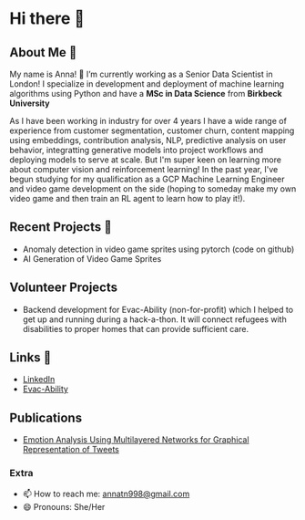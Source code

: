 # Hi there 🙌

## About Me 🧋

My name is Anna! 🔭 I’m currently working as a Senior Data Scientist in London! I specialize in development and deployment of machine learning algorithms using Python and have a **MSc in Data Science** from **Birkbeck University**  

As I have been working in industry for over 4 years I have a wide range of experience from customer segmentation, customer churn, content mapping using embeddings, contribution analysis, NLP, predictive analysis on user behavior, integratting generative models into project workflows and deploying models to serve at scale. But I'm super keen on learning more about computer vision and reinforcement learning! In the past year, I've begun studying for my qualification as a GCP Machine Learning Engineer and video game development on the side (hoping to someday make my own video game and then train an RL agent to learn how to play it!). 


## Recent Projects 🍎
- Anomaly detection in video game sprites using pytorch (code on github)
- AI Generation of Video Game Sprites 
## Volunteer Projects
- Backend development for Evac-Ability (non-for-profit) which I helped to get up and running during a hack-a-thon. It will connect refugees with disabilities to proper homes that can provide sufficient care.


## Links 🔗
- [LinkedIn](https://www.linkedin.com/in/anna-nguyen-0b4712160/)
- [Evac-Ability](https://evac-ability.com)

## Publications
- [Emotion Analysis Using Multilayered Networks for Graphical Representation of Tweets](https://ieeexplore.ieee.org/document/9893783)
  
### Extra 
- 📫 How to reach me: annatn998@gmail.com
- 😄 Pronouns: She/Her

